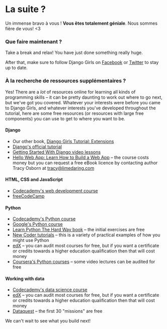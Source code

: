 # La suite ?

Un immense bravo à vous ! **Vous êtes totalement géniale**. Nous sommes fière de vous! <3

### Que faire maintenant ?

Take a break and relax! You have just done something really huge.

After that, make sure to follow Django Girls on [Facebook](http://facebook.com/djangogirls) or [Twitter](https://twitter.com/djangogirls) to stay up to date.

### À la recherche de ressources supplémentaires ?

Yes! There are a *lot* of resources online for learning all kinds of programming skills – it can be pretty daunting to work out where to go next, but we've got you covered. Whatever your interests were before you came to Django Girls, and whatever interests you've developed throughout the tutorial, here are some free resources (or resources with large free components) you can use to get to where you want to be.

#### Django

- Our other book, [Django Girls Tutorial: Extensions](https://tutorial-extensions.djangogirls.org/)
- [Django's official tutorial](https://docs.djangoproject.com/en/2.0/intro/tutorial01/)
- [Getting Started With Django video lessons](http://www.gettingstartedwithdjango.com/)
- [Hello Web App: Learn How to Build a Web App](https://hellowebbooks.com/learn-django/) – the course costs money but you can request a free eBook licence by contacting author Tracy Osborn at <tracy@limedaring.com>

#### HTML, CSS and JavaScript

- [Codecademy's web development course](https://www.codecademy.com/learn/paths/web-development)
- [freeCodeCamp](https://www.freecodecamp.org/)

#### Python

- [Codecademy's Python course](https://www.codecademy.com/learn/learn-python)
- [Google's Python course](https://developers.google.com/edu/python/)
- [Learn Python The Hard Way book](http://learnpythonthehardway.org/book/) – the initial exercises are free
- [New Coder tutorials](http://newcoder.io/tutorials/) – this is a variety of practical examples of how you might use Python
- [edX](https://www.edx.org/course?search_query=python) – you can audit most courses for free, but if you want a certificate or credits towards a higher education qualification then that will cost money
- [Coursera's Python courses](https://www.coursera.org/specializations/python) – some video lectures can be audited for free

#### Working with data

- [Codecademy's data science course](https://www.codecademy.com/learn/paths/data-science)
- [edX](https://www.edx.org/course/?search_query=python&subject=Data%20Analysis%20%26%20Statistics) – you can audit most courses for free, but if you want a certificate or credits towards a higher education qualification then that will cost money
- [Dataquest](https://www.dataquest.io/) – the first 30 "missions" are free

We can't wait to see what you build next!